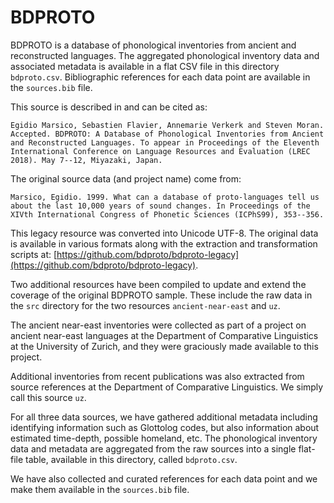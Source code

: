BDPROTO
=======

BDPROTO is a database of phonological inventories from ancient and reconstructed languages. The aggregated phonological inventory data and associated metadata is available in a flat CSV file in this directory `bdproto.csv`. Bibliographic references for each data point are available in the `sources.bib` file.

This source is described in and can be cited as:

```Egidio Marsico, Sebastien Flavier, Annemarie Verkerk and Steven Moran. Accepted. BDPROTO: A Database of Phonological Inventories from Ancient and Reconstructed Languages. To appear in Proceedings of the Eleventh International Conference on Language Resources and Evaluation (LREC 2018). May 7--12, Miyazaki, Japan.```

The original source data (and project name) come from:

```Marsico, Egidio. 1999. What can a database of proto-languages tell us about the last 10,000 years of sound changes. In Proceedings of the XIVth International Congress of Phonetic Sciences (ICPhS99), 353--356.```

This legacy resource was converted into Unicode UTF-8. The original data is available in various formats along with the extraction and transformation scripts at: [https://github.com/bdproto/bdproto-legacy](https://github.com/bdproto/bdproto-legacy).

Two additional resources have been compiled to update and extend the coverage of the original BDPROTO sample. These include the raw data in the `src` directory for the two resources `ancient-near-east` and `uz`.

The ancient near-east inventories were collected as part of a project on ancient near-east languages at the Department of Comparative Linguistics at the University of Zurich, and they were graciously made available to this project. 

Additional inventories from recent publications was also extracted from source references at the Department of Comparative Linguistics. We simply call this source `uz`.

For all three data sources, we have gathered additional metadata including identifying information such as Glottolog codes, but also information about estimated time-depth, possible homeland, etc. The phonological inventory data and metadata are aggregated from the raw sources into a single flat-file table, available in this directory, called `bdproto.csv`.

We have also collected and curated references for each data point and we make them available in the `sources.bib` file. 
